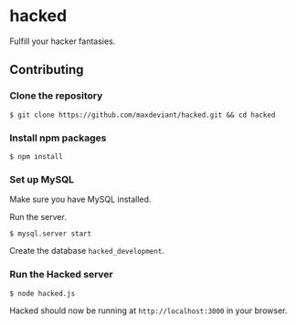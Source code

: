 hacked
======

Fulfill your hacker fantasies.

Contributing
------------

### Clone the repository
`$ git clone https://github.com/maxdeviant/hacked.git && cd hacked`

### Install npm packages

`$ npm install`

### Set up MySQL

Make sure you have MySQL installed.

Run the server.

`$ mysql.server start`

Create the database `hacked_development`.

### Run the Hacked server

`$ node hacked.js`

Hacked should now be running at `http://localhost:3000` in your browser.
